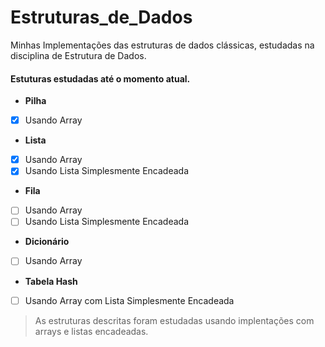 # Estruturas_de_Dados
Minhas Implementações das estruturas de dados clássicas, estudadas na disciplina de Estrutura de Dados.

#### Estuturas estudadas até o momento atual.
* **Pilha**
- [x] Usando Array 
* **Lista**  
- [x] Usando Array
- [x] Usando Lista Simplesmente Encadeada
* **Fila**
- [ ] Usando Array
- [ ] Usando Lista Simplesmente Encadeada
* **Dicionário**
- [ ] Usando Array
* **Tabela Hash**
- [ ] Usando Array com Lista Simplesmente Encadeada

> As estruturas descritas foram estudadas usando implentações com arrays e listas encadeadas.

